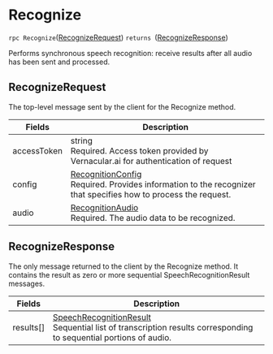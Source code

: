 # Recognize

`rpc Recognize`([RecognizeRequest](#recognizerequest)) `returns `([RecognizeResponse](#recognizeresponse))

Performs synchronous speech recognition: receive results after all audio has been sent and processed.

## RecognizeRequest
The top-level message sent by the client for the Recognize method.

|Fields|Description|
|--|--|
|accessToken| string <br> Required. Access token provided by Vernacular.ai for authentication of request|
|config	| [RecognitionConfig](../types/RecognitionConfig.md) <br> Required. Provides information to the recognizer that specifies how to process the request.|
|audio	| [RecognitionAudio](../types/ReocgnitionAudio.md) <br> Required. The audio data to be recognized.|

## RecognizeResponse
The only message returned to the client by the Recognize method. It contains the result as zero or more sequential SpeechRecognitionResult messages.

|Fields | Description|
|--|--|
|results[] | [SpeechRecognitionResult](../types/SpeechRecognitionResult.md) <br> Sequential list of transcription results corresponding to sequential portions of audio.|
